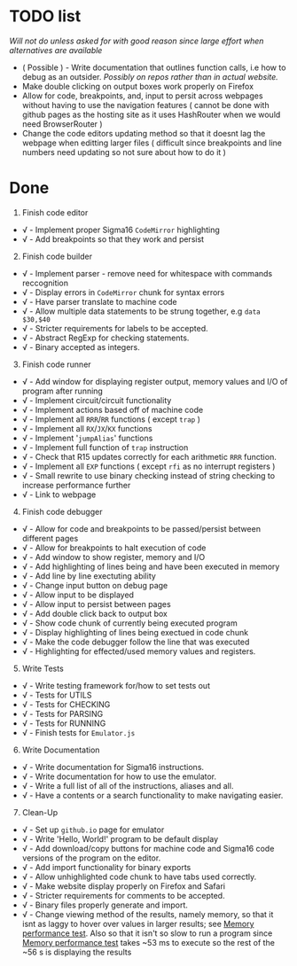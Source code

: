 # TODO list

*Will not do unless asked for with good reason since large effort when alternatives are available*

* ( Possible ) - Write documentation that outlines function calls, i.e how to debug as an outsider. *Possibly on repos rather than in actual website.*
* Make double clicking on output boxes work properly on Firefox
* Allow for code, breakpoints, and, input to persit across webpages without having to use the navigation features ( cannot  be done with github pages as the hosting site as it uses HashRouter when we would need BrowserRouter )
* Change the code editors updating method so that it doesnt lag the webpage when editting larger files ( difficult since breakpoints and line numbers need updating so not sure about how to do it )

# Done

1. Finish code editor
* √ - Implement proper Sigma16 `CodeMirror` highlighting
* √ - Add breakpoints so that they work and persist

2. Finish code builder
* √ - Implement parser - remove need for whitespace with commands reccognition
* √ - Display errors in `CodeMirror` chunk for syntax errors
* √ - Have parser translate to machine code
* √ - Allow multiple data statements to be strung together, e.g `data $30,$40`
* √ - Stricter requirements for labels to be accepted.
* √ - Abstract RegExp for checking statements.
* √ - Binary accepted as integers.

3. Finish code runner
* √ - Add window for displaying register output, memory values and I/O of program after running
* √ - Implement circuit/circuit functionality
* √ - Implement actions based off of machine code
* √ - Implement all `RRR`/`RR` functions ( except `trap` )
* √ - Implement all `RX`/`JX`/`KX` functions
* √ - Implement '`jumpAlias`' functions
* √ - Implement full function of `trap` instruction
* √ - Check that R15 updates correctly for each arithmetic `RRR` function.
* √ - Implement all `EXP` functions ( except `rfi` as no interrupt registers )
* √ - Small rewrite to use binary checking instead of string checking to increase performance further
* √ - Link to webpage

4. Finish code debugger
* √ - Allow for code and breakpoints to be passed/persist between different pages
* √ - Allow for breakpoints to halt execution of code
* √ - Add window to show register, memory and I/O
* √ - Add highlighting of lines being and have been executed in memory
* √ - Add line by line exectuting ability
* √ - Change input button on debug page
* √ - Allow input to be displayed
* √ - Allow input to persist between pages
* √ - Add double click back to output box
* √ - Show code chunk of currently being executed program
* √ - Display highlighting of lines being exectued in code chunk
* √ - Make the code debugger follow the line that was executed
* √ - Highlighting for effected/used memory values and registers.

5. Write Tests
* √ - Write testing framework for/how to set tests out
* √ - Tests for UTILS
* √ - Tests for CHECKING
* √ - Tests for PARSING
* √ - Tests for RUNNING
* √ - Finish tests for `Emulator.js`

6. Write Documentation
* √ - Write documentation for Sigma16 instructions.
* √ - Write documentation for how to use the emulator.
* √ - Write a full list of all of the instructions, aliases and all.
* √ - Have a contents or a search functionality to make navigating easier.

7. Clean-Up
* √ - Set up `github.io` page for emulator
* √ - Write 'Hello, World!' program to be default display
* √ - Add download/copy buttons for machine code and Sigma16 code versions of the program on the editor.
* √ - Add import functionality for binary exports
* √ - Allow unhighlighted code chunk to have tabs used correctly.
* √ - Make website display properly on Firefox and Safari
* √ - Stricter requirements for comments to be accepted.
* √ - Binary files properly generate and import.
* √ - Change viewing method of the results, namely memory, so that it isnt as laggy to hover over values in larger results; see [Memory performance test](https://github.com/QuestioWo/Sigma17#memory-performance-test-). Also so that it isn't so slow to run a program since [Memory performance test](https://github.com/QuestioWo/Sigma17#memory-performance-test-) takes ~53 ms to execute so the rest of the ~56 s is displaying the results
